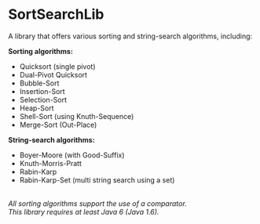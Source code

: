 # SortSearchLib
A library that offers various sorting and string-search algorithms, including:
<br>
<p><b>Sorting algorithms:</b></p>
<ul>
  <li>Quicksort (single pivot)</li>
  <li>Dual-Pivot Quicksort</li>
  <li>Bubble-Sort</li>
  <li>Insertion-Sort</li>
  <li>Selection-Sort</li>
  <li>Heap-Sort</li>
  <li>Shell-Sort (using Knuth-Sequence)</li>
  <li>Merge-Sort (Out-Place)</li>
</ul>
<p><b>String-search algorithms:</b></p>
<ul>
  <li>Boyer-Moore (with Good-Suffix)</li>
  <li>Knuth-Morris-Pratt</li>
  <li>Rabin-Karp</li>
  <li>Rabin-Karp-Set (multi string search using a set)</li>
</ul>
<br>
<i>All sorting algorithms support the use of a comparator.<br>
This library requires at least Java 6 (Java 1.6).</i>
